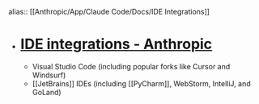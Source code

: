 alias:: [[Anthropic/App/Claude Code/Docs/IDE Integrations]]

- # [IDE integrations - Anthropic](https://docs.anthropic.com/en/docs/claude-code/ide-integrations)
	- Visual Studio Code (including popular forks like Cursor and Windsurf)
	- [[JetBrains]] IDEs (including [[PyCharm]], WebStorm, IntelliJ, and GoLand)